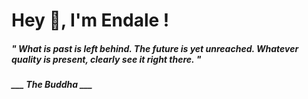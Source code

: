 <h1 title="head"> Hey 👋, I'm Endale !</h1>

**<h5><i>" What is past is left behind. The future is yet unreached. Whatever quality is present, clearly see it right there. "</i></h5>**

*<b>___ The Buddha ___</b>*
